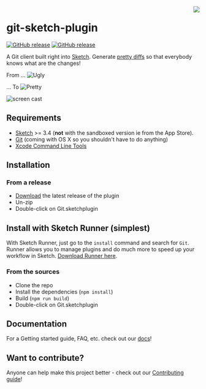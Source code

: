 <img align="right" src="logo.png">

git-sketch-plugin
=========
[![GitHub release](https://img.shields.io/github/release/mathieudutour/git-sketch-plugin.svg?maxAge=2592000)](https://github.com/mathieudutour/git-sketch-plugin/releases) 
[![GitHub release](https://img.shields.io/badge/Works%20with-Sketch%20Runner-blue.svg?colorB=308ADF)](http://bit.ly/SketchRunnerWebsite)

 A Git client built right into [Sketch](http://www.bohemiancoding.com/sketch). Generate [pretty diffs](https://github.com/mathieudutour/git-sketch-plugin/pull/1/files) so that everybody knows what are the changes!

From ...
![Ugly](example/ScreenShotBad.png)


... To
![Pretty](example/ScreenShotNice.png)

![screen cast](example/ScreenCast.gif)

## Requirements
* [Sketch](http://sketchapp.com/) >= 3.4 (**not** with the sandboxed version ie from the App Store).
* [Git](https://git-scm.com/) (coming with OS X so you shouldn't have to do anything)
* [Xcode Command Line Tools](http://osxdaily.com/2014/02/12/install-command-line-tools-mac-os-x/)

## Installation

### From a release

* [Download](https://github.com/mathieudutour/git-sketch-plugin/releases/latest) the latest release of the plugin
* Un-zip
* Double-click on Git.sketchplugin

## Install with Sketch Runner (simplest)

With Sketch Runner, just go to the `install` command and search for `Git`. Runner allows you to manage plugins and do much more to speed up your workflow in Sketch. [Download Runner here](http://www.sketchrunner.com).


### From the sources

* Clone the repo
* Install the dependencies (`npm install`)
* Build (`npm run build`)
* Double-click on Git.sketchplugin

## Documentation
For a Getting started guide, FAQ, etc. check out our [docs](https://github.com/mathieudutour/git-sketch-plugin/tree/master/docs)!

## Want to contribute?

Anyone can help make this project better - check out our [Contributing guide](/CONTRIBUTING.md)!
